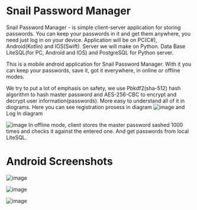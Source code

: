 # Snail Password Manager
Snail Password Manager - is simple client-server application for storing passwords. You can keep your passwords in it and get them anywhere, you need just log in on your device.
Application will be on PC(C#), Android(Kotlin) and IOS(Swift). 
Server we will make on Python.
Data Base LiteSQL(for PC, Android and IOS) and PostgreSQL for Python server.

This is a mobile android application for Snail Password Manager. With it you can keep your passwords, save it, got it everywhere, in online or offline modes.

We try to put a lot of emphasis on safety, we use Pbkdf2(sha-512) hash algorithm to hash master password and AES-256-CBC to encrypt and decrypt user information(passwords). More easy to understand all of it in diograms.
Here you can see registration prosess in diagram
![image](https://user-images.githubusercontent.com/90569114/192116325-c6516aa0-c4ce-41b4-a719-51fd25d65ee6.png)
and Log In diagram

![image](https://user-images.githubusercontent.com/90569114/192116336-02526e3d-6a13-445b-8ea8-5ba136aad78a.png)
In offline mode, client stores the master password sashed 1000 times and checks it against the entered one. And get passwords from local LiteSQL.


# Android Screenshots
![image](https://user-images.githubusercontent.com/90569114/192387721-c53e50b8-1c83-43aa-a37e-35c331767812.png)

![image](https://user-images.githubusercontent.com/90569114/192387795-95bda620-a0fa-4bf7-93fd-e1093ccdac68.png)

![image](https://user-images.githubusercontent.com/90569114/192387867-bdea0a9c-5d48-454a-8a20-1cf4c65d4890.png)
